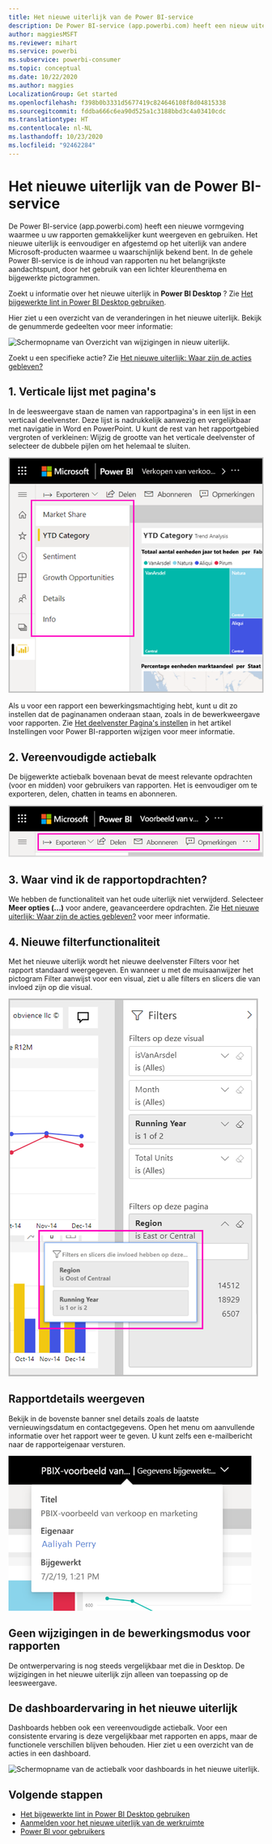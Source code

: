 ```yaml
---
title: Het nieuwe uiterlijk van de Power BI-service
description: De Power BI-service (app.powerbi.com) heeft een nieuw uiterlijk. In dit artikel wordt beschreven hoe u door rapporten met het nieuwe uiterlijk navigeert.
author: maggiesMSFT
ms.reviewer: mihart
ms.service: powerbi
ms.subservice: powerbi-consumer
ms.topic: conceptual
ms.date: 10/22/2020
ms.author: maggies
LocalizationGroup: Get started
ms.openlocfilehash: f398b0b3331d5677419c824646108f8d04815338
ms.sourcegitcommit: fddba666c6ea90d525a1c3188bbd3c4a03410cdc
ms.translationtype: HT
ms.contentlocale: nl-NL
ms.lasthandoff: 10/23/2020
ms.locfileid: "92462284"
---
```

# <a name="the-new-look-of-the-power-bi-service"></a>Het nieuwe uiterlijk van de Power BI-service

De Power BI-service (app.powerbi.com) heeft een nieuwe vormgeving waarmee u uw rapporten gemakkelijker kunt weergeven en gebruiken. Het nieuwe uiterlijk is eenvoudiger en afgestemd op het uiterlijk van andere Microsoft-producten waarmee u waarschijnlijk bekend bent. In de gehele Power BI-service is de inhoud van rapporten nu het belangrijkste aandachtspunt, door het gebruik van een lichter kleurenthema en bijgewerkte pictogrammen. 

Zoekt u informatie over het nieuwe uiterlijk in **Power BI Desktop** ? Zie [Het bijgewerkte lint in Power BI Desktop gebruiken](../create-reports/desktop-ribbon.md).

Hier ziet u een overzicht van de veranderingen in het nieuwe uiterlijk. Bekijk de genummerde gedeelten voor meer informatie:

![Schermopname van Overzicht van wijzigingen in nieuw uiterlijk.](media/service-new-look/power-bi-new-look-changes-callouts.png)

Zoekt u een specifieke actie? Zie [Het nieuwe uiterlijk: Waar zijn de acties gebleven?](service-new-look-where-actions.md)

## <a name="1-vertical-list-of-pages"></a>1. Verticale lijst met pagina's 
In de leesweergave staan de namen van rapportpagina's in een lijst in een verticaal deelvenster. Deze lijst is nadrukkelijk aanwezig en vergelijkbaar met navigatie in Word en PowerPoint. U kunt de rest van het rapportgebied vergroten of verkleinen: Wijzig de grootte van het verticale deelvenster of selecteer de dubbele pijlen om het helemaal te sluiten.

![Schermopname van namen van rapportpagina's aan de zijkant.](media/service-new-look/power-bi-new-look-report-pages.png)

Als u voor een rapport een bewerkingsmachtiging hebt, kunt u dit zo instellen dat de paginanamen onderaan staan, zoals in de bewerkweergave voor rapporten. Zie [Het deelvenster Pagina's instellen](../create-reports/power-bi-report-settings.md#set-the-pages-pane) in het artikel Instellingen voor Power BI-rapporten wijzigen voor meer informatie.

## <a name="2-simplified-action-bar"></a>2. Vereenvoudigde actiebalk 

De bijgewerkte actiebalk bovenaan bevat de meest relevante opdrachten (voor en midden) voor gebruikers van rapporten. Het is eenvoudiger om te exporteren, delen, chatten in teams en abonneren. 

![Schermopname van de nieuwe actiebalk.](media/service-new-look/power-bi-new-look-action-bar.png)

## <a name="3-where-are-the-report-commands"></a>3. Waar vind ik de rapportopdrachten?

We hebben de functionaliteit van het oude uiterlijk niet verwijderd. Selecteer **Meer opties (...)** voor andere, geavanceerdere opdrachten. Zie [Het nieuwe uiterlijk: Waar zijn de acties gebleven?](service-new-look-where-actions.md) voor meer informatie.

## <a name="4-new-filter-experience"></a>4. Nieuwe filterfunctionaliteit

Met het nieuwe uiterlijk wordt het nieuwe deelvenster Filters voor het rapport standaard weergegeven. En wanneer u met de muisaanwijzer het pictogram Filter aanwijst voor een visual, ziet u alle filters en slicers die van invloed zijn op die visual.

![Schermopname van alle filters en slicers die van invloed zijn op die visual.](media/service-new-look/power-bi-new-look-filters.png)

## <a name="view-report-details"></a>Rapportdetails weergeven 

Bekijk in de bovenste banner snel details zoals de laatste vernieuwingsdatum en contactgegevens.  Open het menu om aanvullende informatie over het rapport weer te geven. U kunt zelfs een e-mailbericht naar de rapporteigenaar versturen.

![Schermopname van Rapportdetails weergeven.](media/service-new-look/power-bi-new-look-metadata.png)

## <a name="no-changes-to-report-edit-mode"></a>Geen wijzigingen in de bewerkingsmodus voor rapporten 

De ontwerpervaring is nog steeds vergelijkbaar met die in Desktop. De wijzigingen in het nieuwe uiterlijk zijn alleen van toepassing op de leesweergave.

## <a name="dashboard-new-look-experience"></a>De dashboardervaring in het nieuwe uiterlijk 

Dashboards hebben ook een vereenvoudigde actiebalk. Voor een consistente ervaring is deze vergelijkbaar met rapporten en apps, maar de functionele verschillen blijven behouden. Hier ziet u een overzicht van de acties in een dashboard.
 
![Schermopname van de actiebalk voor dashboards in het nieuwe uiterlijk.](media/service-new-look/power-bi-dashboard-action-bar-new-look.png)

## <a name="next-steps"></a>Volgende stappen

- [Het bijgewerkte lint in Power BI Desktop gebruiken](../create-reports/desktop-ribbon.md)
- [Aanmelden voor het nieuwe uiterlijk van de werkruimte](../collaborate-share/service-workspaces-new-look.md)
- [Power BI voor gebruikers](end-user-consumer.md)
